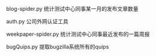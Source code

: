 
blog-spider.py  统计测试中心同事某一月的发布文章数量

auth.py  公司外网认证工具

weekpaper-spider.py 统计测试中心同事最近发布的一篇周报

bugQuips.py 提取bugzilla系统所有的quips

